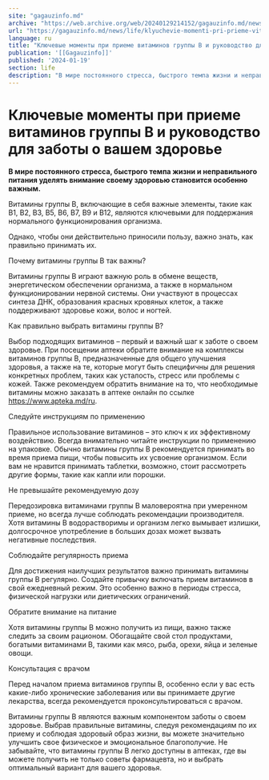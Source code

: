 ```yaml
---
site: "gagauzinfo.md"
archive: "https://web.archive.org/web/20240129214152/gagauzinfo.md/news/life/klyuchevie-momenti-pri-prieme-vitaminov-gruppi-b-i-rukovodstvo-dlya-zaboti-o-vashem-zdorove"
url: "https://gagauzinfo.md/news/life/klyuchevie-momenti-pri-prieme-vitaminov-gruppi-b-i-rukovodstvo-dlya-zaboti-o-vashem-zdorove"
language: ru
title: "Ключевые моменты при приеме витаминов группы B и руководство для заботы о вашем здоровье"
publication: '[[Gagauzinfo]]'
published: '2024-01-19'
section: life
description: "В мире постоянного стресса, быстрого темпа жизни и неправильного питания уделять внимание своему здоровью становится особенно важным."
---
```


# Ключевые моменты при приеме витаминов группы B и руководство для заботы о вашем здоровье

**В мире постоянного стресса, быстрого темпа жизни и неправильного питания уделять внимание своему здоровью становится особенно важным.**

Витамины группы B, включающие в себя важные элементы, такие как B1, B2, B3, B5, B6, B7, B9 и B12, являются ключевыми для поддержания нормального функционирования организма.

Однако, чтобы они действительно приносили пользу, важно знать, как правильно принимать их.

Почему витамины группы B так важны?

Витамины группы B играют важную роль в обмене веществ, энергетическом обеспечении организма, а также в нормальном функционировании нервной системы. Они участвуют в процессах синтеза ДНК, образования красных кровяных клеток, а также поддерживают здоровье кожи, волос и ногтей.

Как правильно выбрать витамины группы B?

Выбор подходящих витаминов – первый и важный шаг к заботе о своем здоровье. При посещении аптеки обратите внимание на комплексы витаминов группы B, предназначенные для общего улучшения здоровья, а также на те, которые могут быть специфичны для решения конкретных проблем, таких как усталость, стресс или проблемы с кожей. Также рекомендуем обратить внимание на то, что необходимые витамины можно заказать в аптеке онлайн по ссылке https://www.apteka.md/ru.

Следуйте инструкциям по применению

Правильное использование витаминов – это ключ к их эффективному воздействию. Всегда внимательно читайте инструкции по применению на упаковке. Обычно витамины группы B рекомендуется принимать во время приема пищи, чтобы повысить их усвоение организмом. Если вам не нравится принимать таблетки, возможно, стоит рассмотреть другие формы, такие как капли или порошки.

Не превышайте рекомендуемую дозу

Передозировка витаминами группы B маловероятна при умеренном приеме, но всегда лучше соблюдать рекомендации производителя. Хотя витамины B водорастворимы и организм легко вымывает излишки, долгосрочное употребление в больших дозах может вызвать негативные последствия.

Соблюдайте регулярность приема

Для достижения наилучших результатов важно принимать витамины группы B регулярно. Создайте привычку включать прием витаминов в свой ежедневный режим. Это особенно важно в периоды стресса, физической нагрузки или диетических ограничений.

Обратите внимание на питание

Хотя витамины группы B можно получить из пищи, важно также следить за своим рационом. Обогащайте свой стол продуктами, богатыми витаминами B, такими как мясо, рыба, орехи, яйца и зеленые овощи.

Консультация с врачом

Перед началом приема витаминов группы B, особенно если у вас есть какие-либо хронические заболевания или вы принимаете другие лекарства, всегда рекомендуется проконсультироваться с врачом.

Витамины группы B являются важным компонентом заботы о своем здоровье. Выбрав правильные витамины, следуя рекомендациям по их приему и соблюдая здоровый образ жизни, вы можете значительно улучшить свое физическое и эмоциональное благополучие. Не забывайте, что витамины группы B легко доступны в аптеках, где вы можете получить не только советы фармацевта, но и выбрать оптимальный вариант для вашего здоровья.